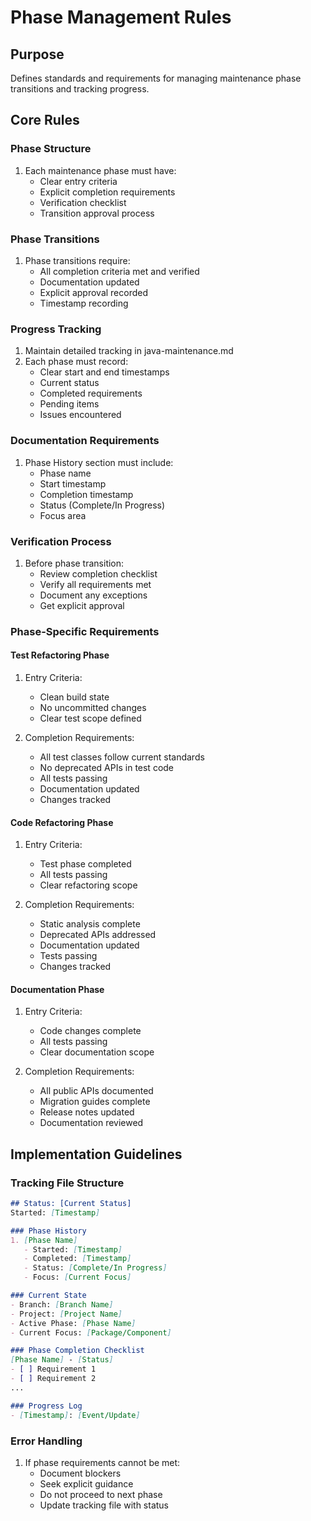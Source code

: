 # Phase Management Rules

## Purpose
Defines standards and requirements for managing maintenance phase transitions and tracking progress.

## Core Rules

### Phase Structure
1. Each maintenance phase must have:
   - Clear entry criteria
   - Explicit completion requirements
   - Verification checklist
   - Transition approval process

### Phase Transitions
1. Phase transitions require:
   - All completion criteria met and verified
   - Documentation updated
   - Explicit approval recorded
   - Timestamp recording

### Progress Tracking
1. Maintain detailed tracking in java-maintenance.md
2. Each phase must record:
   - Clear start and end timestamps
   - Current status
   - Completed requirements
   - Pending items
   - Issues encountered

### Documentation Requirements
1. Phase History section must include:
   - Phase name
   - Start timestamp
   - Completion timestamp
   - Status (Complete/In Progress)
   - Focus area

### Verification Process
1. Before phase transition:
   - Review completion checklist
   - Verify all requirements met
   - Document any exceptions
   - Get explicit approval

### Phase-Specific Requirements

#### Test Refactoring Phase
1. Entry Criteria:
   - Clean build state
   - No uncommitted changes
   - Clear test scope defined

2. Completion Requirements:
   - All test classes follow current standards
   - No deprecated APIs in test code
   - All tests passing
   - Documentation updated
   - Changes tracked

#### Code Refactoring Phase
1. Entry Criteria:
   - Test phase completed
   - All tests passing
   - Clear refactoring scope

2. Completion Requirements:
   - Static analysis complete
   - Deprecated APIs addressed
   - Documentation updated
   - Tests passing
   - Changes tracked

#### Documentation Phase
1. Entry Criteria:
   - Code changes complete
   - All tests passing
   - Clear documentation scope

2. Completion Requirements:
   - All public APIs documented
   - Migration guides complete
   - Release notes updated
   - Documentation reviewed

## Implementation Guidelines

### Tracking File Structure
```markdown
## Status: [Current Status]
Started: [Timestamp]

### Phase History
1. [Phase Name]
   - Started: [Timestamp]
   - Completed: [Timestamp]
   - Status: [Complete/In Progress]
   - Focus: [Current Focus]

### Current State
- Branch: [Branch Name]
- Project: [Project Name]
- Active Phase: [Phase Name]
- Current Focus: [Package/Component]

### Phase Completion Checklist
[Phase Name] - [Status]
- [ ] Requirement 1
- [ ] Requirement 2
...

### Progress Log
- [Timestamp]: [Event/Update]
```

### Error Handling
1. If phase requirements cannot be met:
   - Document blockers
   - Seek explicit guidance
   - Do not proceed to next phase
   - Update tracking file with status
